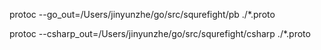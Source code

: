 

protoc --go_out=/Users/jinyunzhe/go/src/squrefight/pb ./*.proto 

protoc --csharp_out=/Users/jinyunzhe/go/src/squrefight/csharp ./*.proto
